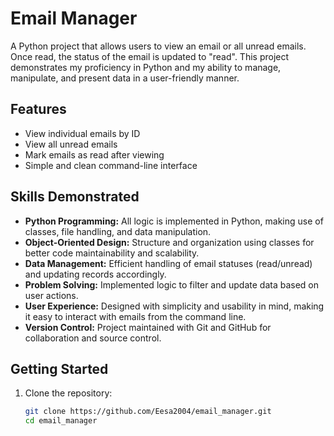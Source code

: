 # Email Manager

A Python project that allows users to view an email or all unread emails. Once read, the status of the email is updated to "read". This project demonstrates my proficiency in Python and my ability to manage, manipulate, and present data in a user-friendly manner.

## Features

- View individual emails by ID
- View all unread emails
- Mark emails as read after viewing
- Simple and clean command-line interface

## Skills Demonstrated

- **Python Programming:** All logic is implemented in Python, making use of classes, file handling, and data manipulation.
- **Object-Oriented Design:** Structure and organization using classes for better code maintainability and scalability.
- **Data Management:** Efficient handling of email statuses (read/unread) and updating records accordingly.
- **Problem Solving:** Implemented logic to filter and update data based on user actions.
- **User Experience:** Designed with simplicity and usability in mind, making it easy to interact with emails from the command line.
- **Version Control:** Project maintained with Git and GitHub for collaboration and source control.

## Getting Started

1. Clone the repository:
   ```bash
   git clone https://github.com/Eesa2004/email_manager.git
   cd email_manager
